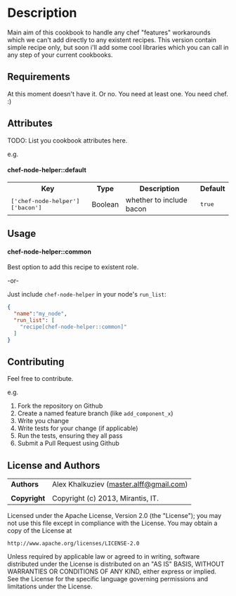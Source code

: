 Description
=========================
 Main aim of this cookbook to handle any chef "features" workarounds which we can't add directly to any existent recipes.
 This version contain simple recipe only, but soon i'll add some cool libraries which you can call in any step of your current cookbooks.

Requirements
------------
At this moment doesn't have it. Or no. You need at least one. You need chef. :)

Attributes
----------
TODO: List you cookbook attributes here.

e.g.
#### chef-node-helper::default
<table>
  <tr>
    <th>Key</th>
    <th>Type</th>
    <th>Description</th>
    <th>Default</th>
  </tr>
  <tr>
    <td><tt>['chef-node-helper']['bacon']</tt></td>
    <td>Boolean</td>
    <td>whether to include bacon</td>
    <td><tt>true</tt></td>
  </tr>
</table>

Usage
-----
#### chef-node-helper::common

Best option to add this recipe to existent role.

-or-

Just include `chef-node-helper` in your node's `run_list`:

```json
{
  "name":"my_node",
  "run_list": [
    "recipe[chef-node-helper::common]"
  ]
}
```

Contributing
------------
Feel free to contribute.

e.g.
1. Fork the repository on Github
2. Create a named feature branch (like `add_component_x`)
3. Write you change
4. Write tests for your change (if applicable)
5. Run the tests, ensuring they all pass
6. Submit a Pull Request using Github

License and Authors
-------------------

|                      |                                                    |
|:---------------------|:---------------------------------------------------|
| **Authors**          |  Alex Khalkuziev (<master.alff@gmail.com>)         |
|                      |                                                    |
| **Copyright**        |  Copyright (c) 2013, Mirantis, IT.                 |

Licensed under the Apache License, Version 2.0 (the "License");
you may not use this file except in compliance with the License.
You may obtain a copy of the License at

    http://www.apache.org/licenses/LICENSE-2.0

Unless required by applicable law or agreed to in writing, software
distributed under the License is distributed on an "AS IS" BASIS,
WITHOUT WARRANTIES OR CONDITIONS OF ANY KIND, either express or implied.
See the License for the specific language governing permissions and
limitations under the License.
